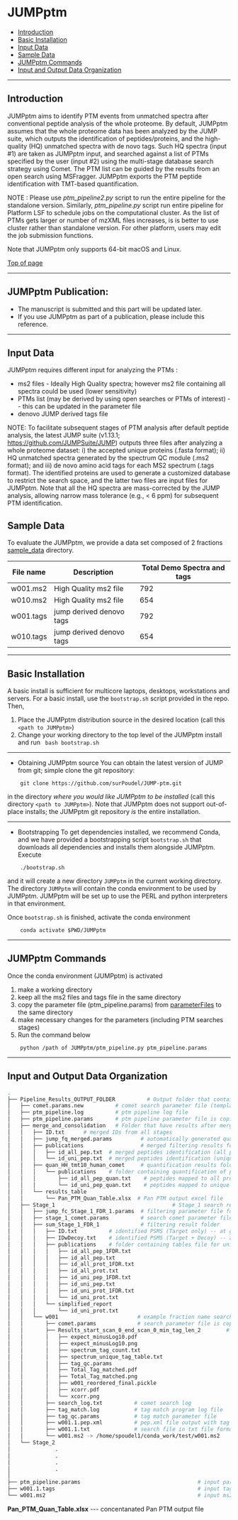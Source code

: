 # JUMPptm #

 * [Introduction](#introduction)
 * [Basic Installation](#basic-installation)
 * [Input Data](#input-data)
 * [Sample Data](#sample-data)
 * [JUMPptm Commands](#jumpptm-commands)
 * [Input and Output Data Organization ](#input-and-output-data-organization)

---

## Introduction ##

JUMPptm aims to identify PTM events from unmatched spectra after conventional peptide analysis of the whole proteome. By default, JUMPptm assumes that the whole proteome data has been analyzed by the JUMP suite, which outputs the identification of peptides/proteins, and the high-quality (HQ) unmatched spectra with de novo tags. Such HQ spectra (input #1) are taken as JUMPptm input, and searched against a list of PTMs specified by the user (input #2) using the multi-stage database search strategy using Comet. The PTM list can be guided by the results from an open search using MSFragger. JUMPptm exports the PTM peptide identification with TMT-based quantification.


NOTE : Please use *ptm_pipeline2.py* script to run the entire pipeline for the standalone version. Similarly, *ptm_pipeline.py* script run entire pipeline for Platform LSF to schedule jobs on the computational cluster. As the list of PTMs gets larger or number of mzXML files increases, is is better to use cluster rather than standalone version. For other platform, users may edit the job submission functions.

Note that JUMPptm only supports 64-bit macOS and Linux.



[Top of page](#JUMPptm)


----
## JUMPptm Publication:
  * The manuscript is submitted and this part will be updated later.
  * If you use JUMPptm as part of a publication, please include this reference.

---

## Input Data ##

JUMPptm requires different input for analyzing the PTMs :
 - ms2 files - Ideally High Quality spectra; however ms2 file containing all spectra could be used (lower sensitivity) 
 - PTMs list (may be derived by using open searches or PTMs of interest) -- this can be updated in the parameter file
 - denovo JUMP derived tags file 
 
 
NOTE: To facilitate subsequent stages of PTM analysis after default peptide analysis, the latest JUMP suite (v1.13.1; https://github.com/JUMPSuite/JUMP) outputs three files after analyzing a whole proteome dataset: i) the accepted unique proteins (.fasta format); ii) HQ unmatched spectra generated by the spectrum QC module (.ms2 format); and iii) de novo amino acid tags for each MS2 spectrum (.tags format). The identified proteins are used to generate a customized database to restrict the search space, and the latter two files are input files for JUMPptm. Note that all the HQ spectra are mass-corrected by the JUMP analysis, allowing narrow mass tolerance (e.g., < 6 ppm) for subsequent PTM identification.

## Sample Data ##
 To evaluate the JUMPptm, we provide a data set composed of 2 fractions [sample_data](./sample_data) directory.

| File name  | Description | Total Demo Spectra and tags |
| ------------- | ------------- | ------------- |
| w001.ms2 | High Quality ms2 file | 792 |
| w010.ms2 | High Quality ms2 file | 654 |
| w001.tags | jump derived denovo tags | 792 |
| w010.tags | jump derived denovo tags | 654 |

----

## Basic Installation ##
A basic install is sufficient for multicore laptops, desktops,
workstations and servers.  For a basic install, use the `bootstrap.sh`
script provided in the repo.  Then, 

1. Place the JUMPptm distribution source in the desired location (call
this `<path to JUMPptm>`)
2. Change your working directory to the top level of the JUMPptm install
and run ` bash bootstrap.sh`

----

  * Obtaining JUMPptm source 
You can obtain the latest version of JUMP from git; simple clone the
git repository:

```
    git clone https://github.com/surPoudel/JUMP-ptm.git
```

in the directory _where you would like JUMPptm to be installed_ (call this directory `<path to JUMPptm>`).  Note
that JUMPptm does not support out-of-place installs; the JUMPptm git
repository _is_ the entire installation.  

----

  * Bootstrapping 
To get dependencies installed, we recommend Conda, and we have
provided a bootstrapping script `bootstrap.sh` that downloads all
dependencies and installs them alongside JUMPptm.  Execute

```
    ./bootstrap.sh
```

and it will create a new directory `JUMPptm` in the current working
directory.  The directory `JUMPptm` will contain the conda
environment to be used by JUMPptm.  JUMPptm will be set up to use the PERL
and python interpreters in that environment.

Once `bootstrap.sh` is finished, activate the conda environment


```
    conda activate $PWD/JUMPptm
```


----

## JUMPptm Commands ##

Once the conda environment (JUMPptm) is activated
1. make a working directory
2. keep all the ms2 files and tags file in the same directory
3. copy the parameter file (ptm_pipeline.params) from [parameterFiles](./parameterFiles) to the same directory
4. make necessary changes for the parameters (including PTM searches stages)
5. Run the command below

```
    python /path of JUMPptm/ptm_pipeline.py ptm_pipeline.params
```

----

## Input and Output Data Organization ##

```bash
.
├── Pipeline_Results_OUTPUT_FOLDER          # Output folder that contains pipeline results (suffixed by Pipeline_Results_)
│   ├── comet.params.new          # comet search parameter file (template)
│   ├── ptm_pipeline.log          # ptm pipeline log file
│   ├── ptm_pipeline.params       # ptm pipeline parameter file is copied inside the results folder for record
│   ├── merge_and_consolidation   # Folder that have results after merging and consolidation of PSMS from each stages 
│   │   ├── ID.txt      # merged IDs from all stages
│   │   ├── jump_fq_merged.params         # automatically generated quantification parameter file
│   │   ├── publications                  # merged filtering results for peptide identification
│   │   │   ├── id_all_pep.txt  # merged peptides identification (all proteins)
│   │   │   └── id_uni_pep.txt  # merged peptides identification (unique proteins)
│   │   ├── quan_HH_tmt10_human_comet     # quantification results folder
│   │   │   └── publications    # folder containing quantification of peptides
│   │   │       ├── id_all_pep_quan.txt    # peptides mapped to all proteins
│   │   │       └── id_uni_pep_quan.txt    # peptides mapped to unique protein
│   │   └── results_table
│   │       └── Pan_PTM_Quan_Table.xlsx  # Pan PTM output excel file
│   ├── Stage_1                                     # Stage_1 search results based on parameter file description
│   │   ├── jump_fc_Stage_1_FDR_1.params  # filtering parameter file for stage 1
│   │   ├── stage_1_comet.params          # search comet parameter file (customized automatically by program based on parameter file)
│   │   ├── sum_Stage_1_FDR_1             # filtering result folder
│   │   │   ├── ID.txt          # identified PSMS (Target only) -- at given FDR 
│   │   │   ├── IDwDecoy.txt    # identified PSMS (Target + Decoy) -- at ven FDR
│   │   │   ├── publications    # folder containing tables file for unique peptide and all peptides
│   │   │   │   ├── id_all_pep_1FDR.txt
│   │   │   │   ├── id_all_pep.txt
│   │   │   │   ├── id_all_prot_1FDR.txt
│   │   │   │   ├── id_all_prot.txt
│   │   │   │   ├── id_uni_pep_1FDR.txt
│   │   │   │   ├── id_uni_pep.txt
│   │   │   │   ├── id_uni_prot_1FDR.txt
│   │   │   │   └── id_uni_prot.txt
│   │   │   └── simplified_report
│   │   │       └── id_uni_prot.txt
│   │   └── w001                         # example fraction name searched by the pipeline --  program makes separate folder for each fraction
│   │       ├── comet.params             # search parameter file is copied
│   │       ├── Results_start_scan_0_end_scan_0_min_tag_len_2        # folder containing tags matched intermediate files
│   │       │   ├── expect_minusLog10.pdf
│   │       │   ├── expect_minusLog10.png
│   │       │   ├── spectrum_tag_count.txt
│   │       │   ├── spectrum_unique_tag_table.txt
│   │       │   ├── tag_qc.params
│   │       │   ├── Total_Tag_matched.pdf
│   │       │   ├── Total_Tag_matched.png
│   │       │   ├── w001_reordered_final.pickle
│   │       │   ├── xcorr.pdf
│   │       │   └── xcorr.png
│   │       ├── search_log.txt          # comet search log
│   │       ├── tag_match.log           # tag match program log file
│   │       ├── tag_qc.params           # tag match parameter file
│   │       ├── w001.1.pep.xml          # pep.xml file output with tag match information
│   │       ├── w001.1.txt              # search file in txt file format
│   │       └── w001.ms2 -> /home/spoudel1/conda_work/test/w001.ms2        # input ms2 softlinked to search fraction folder
│   └── Stage_2
│              .
│              .
│              .
│              .
│
├── ptm_pipeline.params                                     # input parameter file
├── w001.1.tags                                             # input tag file
└── w001.ms2                                                # input ms2 file

```
**Pan_PTM_Quan_Table.xlsx** --- concentanated Pan PTM output file

